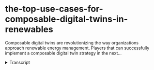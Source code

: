 # the-top-use-cases-for-composable-digital-twins-in-renewables
<!-- embeded video removed -->



Composable digital twins are revolutionizing the way organizations approach renewable energy management. Players that can successfully implement a composable digital twin strategy in the next...
<details>
<summary>Transcript</summary>Composable digital twins are revolutionizing the way organizations approach renewable energy management. Players that can successfully implement a composable digital twin strategy in the next...
hi and welcome to this summary video on

composable digital twins in the

renewable energy sector

in this video we will be discussing what

composable digital twins are and their

importance in the renewable energy

sector

we will also be exploring some of the

top use cases for composable digital

twins in this industry okay let's get

started

so let's start with the basics

a digital twin is a digital

representation of a physical asset or

system that can be used to simulate and

analyze Its Behavior and performance in

the renewable energy sector this

technology can be used to optimize and

improve the performance of renewable

energy systems such as wind turbines and

solar panels the importance of digital

twins in the renewable energy sector

lies in their ability to provide

real-time insights into the performance

of renewable energy systems

this information can be used to identify

areas for improvement and optimize the

performance of these systems leading to

increased efficiency and cost savings

now let's dive into some of the top use

cases for composable digital twins in

the renewable energy sector

let's start with asset performance

monitoring

when performing asset performance

monitoring a composable digital twin can

be used to monitor the performance of

individual assets such as wind turbines

and solar panels

this information can be used to identify

areas for improvement and optimize the

performance of these assets leading to

increased efficiency and cost savings

when combined with AI the results can be

supercharged with AI algorithms being

used to analyze large amounts of data

and provide even more insights

next up is predictive maintenance a

composable digital twin can be used to

predict when maintenance is required on

a renewable energy system reducing

downtime and increasing efficiency the

benefits of using a composable digital

twin for predictive maintenance include

improved decision making and reduced

maintenance costs

again when combined with AI the results

can be supercharged with AI algorithms

being used to predict when maintenance

is required with even greater accuracy

moving on to grid integration and

optimization a composable digital twin

can be used to integrate renewable

energy into the grid and optimize its

performance the benefits of using a

composable digital twin for this use

case include improved grid stability

increased Energy Efficiency and cost

savings

when combined with AI the results can be

supercharged with AI algorithms being

used for real-time grid monitoring grid

optimization and renewable energy

integration

next let's talk about renewable energy

forecasting

a composable digital twin can be used to

forecast renewable energy generation

allowing energy providers to plan and

optimize their energy generation and

distribution

the benefits of using a composable

digital twin for renewable energy

forecasting include improved accuracy

and decision making

when combined with AI the results can be

supercharged with AI algorithms being

used to analyze weather in climate data

provide real-time forecasting and

integrate multiple data sources

finally we have decentralized energy

management

a composable digital twin can be used to

manage energy distribution in

decentralized energy systems such as

micro grids

the benefits of using a composable

digital twin for this use case include

improved energy balancing increased

efficiency and cost savings when

combined with AI the results can be

supercharged with AI algorithms being

used for real-time energy monitoring and

management energy distribution

optimization and predictive energy

analysis

and that's it for our video on the top

use cases for composable digital twins

in renewable energy

we hope you have enjoyed this video if

you would like to explore this topic in

Greater detail please visit our blog

article that is linked in the video

description

don't forget to subscribe to our channel

for all things digital twins
</details>